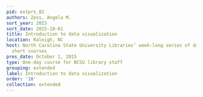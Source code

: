 ```yaml
---
pid: extprs_82
authors: Zoss, Angela M.
sort_year: 2015
sort_date: 2015-10-01
title: Introduction to data visualization
location: Raleigh, NC
host: North Carolina State University Libraries’ week-long series of data science
  short courses
pres_date: October 1, 2015
type: One-day course for NCSU library staff
grouping: extended
label: Introduction to data visualization
order: '18'
collection: extended
---
```

